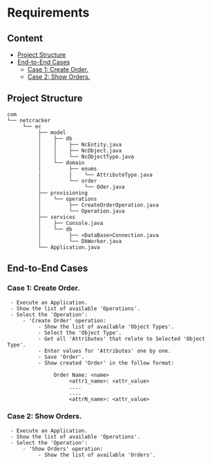 # Requirements

## Content
- [Project Structure](#project-structure)
- [End-to-End Cases](#end-to-end-cases)
    - [Case 1: Create Order.](#case-1-create-order)
    - [Case 2: Show Orders.](#case-2-show-orders)

## Project Structure

```
com
└── netcracker
     └── ec
          ├── model
          │    ├── db
          │    │    ├── NcEntity.java
          │    │    ├── NcObject.java
          │    │    └── NcObjectType.java
          │    └── domain
          |         ├── enums
          |         |    └── AttributeType.java
          │         └── order
          │              └── Oder.java
          ├── provisioning
          │    └── operations
          │         ├── CreateOrderOperation.java
          │         └── Operation.java
          ├── services
          │    ├── Console.java
          │    └── db
          │         ├── <DataBase>Connection.java
          │         └── DbWorker.java
          └── Application.java
```

## End-to-End Cases

### Case 1: Create Order.

```
 - Execute an Application.
 - Show the list of available 'Operations'.
 - Select the 'Operation': 
     - 'Create Order' operation:
          - Show the list of available 'Object Types'.
          - Select the 'Object Type'.
          - Get all 'Attributes' that relate to Selected 'Object Type'.
          - Enter values for 'Attributes' one by one.
          - Save 'Order'.
          - Show created 'Order' in the follow format:
               
               Order Name: <name>
                    <attr1_name>: <attr_value>
                    ....
                    ....
                    <attrN_name>: <attr_value>

```
### Case 2: Show Orders.

```
 - Execute an Application.
 - Show the list of available 'Operations'.
 - Select the 'Operation': 
     - 'Show Orders' operation:
          - Show the list of available 'Orders'.

```